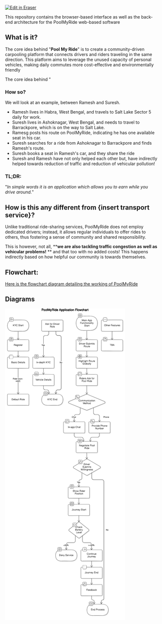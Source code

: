 <p><a target="_blank" href="https://app.eraser.io/workspace/Ux4DPV1fQsUtf4Ymo83M" id="edit-in-eraser-github-link"><img alt="Edit in Eraser" src="https://firebasestorage.googleapis.com/v0/b/second-petal-295822.appspot.com/o/images%2Fgithub%2FOpen%20in%20Eraser.svg?alt=media&amp;token=968381c8-a7e7-472a-8ed6-4a6626da5501"></a></p>

This repository contains the browser-based interface as well as the back-end architecture for the PoolMyRide web-based software

## What is it?
The core idea behind "**Pool My Ride**" is to create a community-driven carpooling platform that connects drivers and riders traveling in the same direction. This platform aims to leverage the unused capacity of personal vehicles, making daily commutes more cost-effective and environmentally friendly

 The core idea behind "

### How so?
We will look at an example, between Ramesh and Suresh.

- Ramesh lives in Habra, West Bengal, and travels to Salt Lake Sector 5 daily for work.
- Suresh lives in Ashoknagar, West Bengal, and needs to travel to Barrackpore, which is on the way to Salt Lake.
- Ramesg posts his route on PoolMyRide, indicating he has one available seat in his car.
- Suresh searches for a ride from Ashoknagar to Barrackpore and finds Ramesh's route.
- Suresh books a seat in Ramesh's car, and they share the ride
- Suresh and Ramesh have not only helped each other but, have indirectly helped towards reduction of traffic and reduction of vehicular pollution!
### TL;DR: 
"*In simple words it is an application which allows you to earn while you drive around.*"

## How is this any different from {insert transport service}?
Unlike traditional ride-sharing services, PoolMyRide does not employ dedicated drivers; instead, it allows regular individuals to offer rides to others, thus fostering a sense of community and shared responsibility.

This is however, not all, ****we are also tackling traffic congestion as well as vehicular problems!** ** and that too with no added costs! This happens indirectly based on how helpful our community is towards themselves.

## Flowchart:
[﻿Here is the flowchart diagram detailing the working of PoolMyRide](https://app.eraser.io/workspace/Ux4DPV1fQsUtf4Ymo83M?elements=XyjzHmYyQ7QzdhTb9oqdvQ) 




<!-- eraser-additional-content -->
## Diagrams
<!-- eraser-additional-files -->
<a href=".eraser/PoolMyRide-PoolMyRide Application Flowchart-1.eraserdiagram" data-element-id="gpPiDdbtwHzjsl8QWuXvo"><img src="/.eraser/Ux4DPV1fQsUtf4Ymo83M___5cyi0B0QqEc7iobz6kyKpqq0XXR2___---diagram----c50e19fc9a3cf2a76e6c466a520ded6a-PoolMyRide-Application-Flowchart.png" alt="" data-element-id="gpPiDdbtwHzjsl8QWuXvo" /></a>
<!-- end-eraser-additional-files -->
<!-- end-eraser-additional-content -->
<!--- Eraser file: https://app.eraser.io/workspace/Ux4DPV1fQsUtf4Ymo83M --->